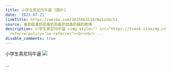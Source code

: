 ```yaml
---
title: 小学生真尼玛牛逼 [图片]
date: '2023-07-21'
linkTitle: https://weibo.com/3825863518/NaSa1mcS3
source: 毒奶菇毒奶茹毒奶茄毒奶喆毒奶囍的微博
description: 小学生真尼玛牛逼 <img style="" src="https://tvax4.sinaimg.cn/large/e40a0b5ely1hg4elsljjmj20u01uwww1.jpg"
  referrerpolicy="no-referrer"><br><br> ...
disable_comments: true
---
```

小学生真尼玛牛逼 <img style="" src="https://tvax4.sinaimg.cn/large/e40a0b5ely1hg4elsljjmj20u01uwww1.jpg" referrerpolicy="no-referrer"><br><br> ...